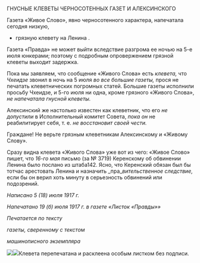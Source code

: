 ГНУСНЫЕ КЛЕВЕТЫ ЧЕРНОСОТЕННЫХ ГАЗЕТ И АЛЕКСИНСКОГО

Газета «Живое Слово», явно черносотенного характера, напечатала сегодня низкую,

* грязную клевету на Ленина .

Газета «Правда» не может выйти вследствие разгрома ее ночью на 5-е июля юнкера­ми; поэтому с подробным опровержением грязной клеветы выходит задержка.

Пока мы заявляем, что сообщение «Живого Слова» есть _клевета,_ что _Чхеидзе_ звонил в ночь на 5 июля _во все большие газеты,_ прося не печатать клеветнических погромных статей. Большие газеты исполнили просьбу Чхеидзе, и 5-го июля ни одна, кроме гряз­ного «Живого Слова», _не напечатала гнусной клеветы._

Алексинский же настолько известен как клеветник, что его _не допустили_ в Исполни­тельный комитет Совета, _пока он_ не реабилитирует себя, т. е. _не восстановит своей_ _чести._

Граждане! Не верьте грязным клеветникам Алексинскому и «Живому Слову».

Сразу видна клевета «Живого Слова» уже вот из чего: «Живое Слово» пишет, что _16-го мая_ письмо (за № 3719) Керенскому об обвинении Ленина было послано из шта­ба142. Ясно, что Керенский обязан был бы тотчас арестовать Ленина и назначить _пра­__вительственное следствие,_ если бы он верил хоть минуту в серьезность обвинений или подозрений.

  

_Написано 5 (18) июля 1917 г._

_Напечатано 19 (б) июля 1917 г. в газете «Листок «Правды»»_

  

_Печатается по тексту_

_газеты, сверенному с текстом_

_машинописного экземпляра_

  

![](file:///C:/Users/bot32/AppData/Local/Temp/msohtmlclip1/01/clip_image001.png)![](file:///C:/Users/bot32/AppData/Local/Temp/msohtmlclip1/01/clip_image002.png)Клевета перепечатана и расклеена особым листком без подписи.
